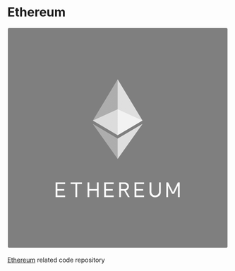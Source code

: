 # Ethereum

![Ethereum Logo](https://raw.githubusercontent.com/ethereum/ethereum-org/master/public/images/logos/ETHEREUM-_LOGO-AND-TYPEFACE_HOR_INV_TRANS-small.png)

[Ethereum](https://ethereum.org/) related code repository

